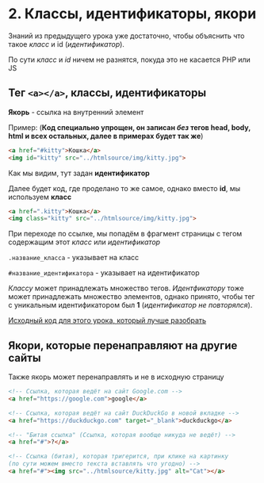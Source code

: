   # 2. Классы, идентификаторы, якори
  Знаний из предыдущего урока уже достаточно, чтобы объяснить что такое *класс* и id (*идентификатор*).
  
  По сути *класс* и *id* ничем не разнятся, покуда это не касается PHP или JS
  
  
  ## Тег `<a></a>`, классы, идентификаторы
  
  **Якорь** - ссылка на внутренний элемент
  
  Пример: (**Код специально упрощен, он записан *без* тегов head, body, html и всех остальных, далее в примерах будет так же**)
  
  ```html
  <a href="#kitty">Кошка</a>
  <img id="kitty" src="../htmlsource/img/kitty.jpg">
  ```
  
  Как мы видим, тут задан **идентификатор**
  
  Далее будет код, где проделано то же самое, однако вместо **id**, мы используем **класс**
  
  ```html
  <a href=".kitty">Кошка</a>
  <img class="kitty" src="../htmlsource/img/kitty.jpg">
  ```
  
  При переходе по ссылке, мы попадём в фрагмент страницы с тегом содержащим этот *класс* или *идентификатор*
  
  `.название_класса` - указывает на класс
  
  `#название_идентификатора` - указывает на идентификатор
  
  *Классу* может принадлежать множество тегов. *Идентфикатору* тоже может принадлежать множество элементов, однако принято, чтобы тег с уникальным идентификатором был **1** (*идентификатор не повторялся*).
  
  [Исходный код для этого урока, который лучше разобрать](https://github.com/Username77177/WebLearning/blob/master/htmlsource/2.Class_id_anchor.html)
  
  ## Якори, которые перенаправляют на другие сайты
  
  Также якорь может перенаправлять и не в исходную страницу
  
  ```html
  <!-- Ссылка, которая ведёт на сайт Google.com -->
  <a href="https://google.com">google</a>
  
  <!-- Ссылка, которая ведёт на сайт DuckDuckGo в новой вкладке -->
  <a href="https://duckduckgo.com" target="_blank">duckduckgo</a>
  
  <!-- "Битая ссылка" (Ссылка, которая вообще никуда не ведёт) -->
  <a href="#">?</a>
  
  <!-- Ссылка (битая), которая тригерится, при клике на картинку 
  (по сути можем вместо текста вставлять что угодно) -->
  <a href="#"><img src="../htmlsource/kitty.jpg" alt="Cat"></a>
  ```
  
